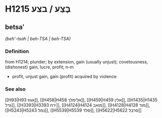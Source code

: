 # H1215 בֶּצַע / בצע

## betsaʻ

_(beh'-tsah | beh-TSA | beh-TSA)_

### Definition

from H1214; plunder; by extension, gain (usually unjust); covetousness, (dishonest) gain, lucre, profit; n-m

- profit, unjust gain, gain (profit) acquired by violence

### See also

[[H93|H93 אגוז]], [[H458|H458 אלימלך]], [[H459|H459 אלין]], [[H1435|H1435 גדל]], [[H3393|H3393 ירח]], [[H4124|H4124 מואב]], [[H4128|H4128 מוד]], [[H5243|H5243 נמל]], [[H5539|H5539 סלד]], [[H5622|H5622 סרבל]]
